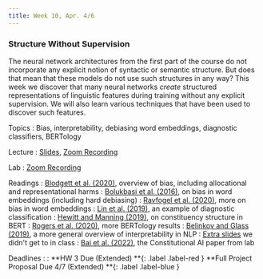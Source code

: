 ```yaml
---
title: Week 10, Apr. 4/6
---
```


### Structure Without Supervision

The neural network architectures from the first part of the course do not incorporate any explicit notion of syntactic
or semantic structure. But does that mean that these models do not use such structures in any way? This week we discover
that many neural networks _create_ structured representations of linguistic features during training without any
explicit supervision. We will also learn various techniques that have been used to discover such features.

Topics
: Bias, interpretability, debiasing word embeddings, diagnostic classifiers, BERTology

Lecture
: [Slides](https://drive.google.com/file/d/1sl4FWnsCE1JzujxJDrzNFvpPwSvx97L6/view?usp=share_link), [Zoom Recording](https://nyu.zoom.us/rec/share/yMDfdcT3SVmAE3-7Bwrgc8k9vjg5-P0mRPZkPuueZPZ0Hnv5cgHUZWqcWqk4grhe.2evg6oYSTkh1MMIm)

Lab
: [Zoom Recording](https://nyu.zoom.us/rec/share/CWT1NQDQjwTMDyVDj06kxv61_lQA0HmB47qIi0UUCv4qsTwgvWhIvhIoz70Gsghw.WNk8t48o7pLslW27)

Readings
: [Blodgett et al. (2020)](https://aclanthology.org/2020.acl-main.485/), overview of bias, including allocational 
and representational harms
: [Bolukbasi et al. (2016)](https://arxiv.org/abs/1607.06520), on bias in word embeddings (including hard debiasing)
: [Ravfogel et al. (2020)](https://aclanthology.org/2020.acl-main.647/), more on bias in word embeddings
: [Lin et al. (2019)](https://aclanthology.org/W19-4825/), an example of diagnostic classification
: [Hewitt and Manning (2019)](https://aclanthology.org/N19-1419/), on constituency structure in BERT
: [Rogers et al. (2020)](https://aclanthology.org/2020.tacl-1.54/), more BERTology results
: [Belinkov and Glass (2019)](https://direct.mit.edu/tacl/article/doi/10.1162/tacl_a_00254/43503/Analysis-Methods-in-Neural-Language-Processing-A),
a more general overview of interpretability in NLP
: [Extra slides](https://drive.google.com/file/d/1ldm22p8qS_d4v_W5pYZvhFPsxmBJQR4G/view?usp=share_link) we didn't 
get to in class
: [Bai et al. (2022)](https://arxiv.org/abs/2212.08073), the Constitutional AI paper from lab

Deadlines
: : **HW 3 Due (Extended) **{: .label .label-red }
 **Full Project Proposal Due 4/7 (Extended) **{: .label .label-blue }